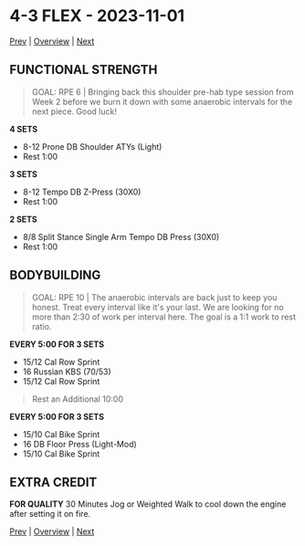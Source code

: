 # 4-3 FLEX - 2023-11-01
[Prev](4-2.md) | [Overview](0-Overview.md) | [Next](4-4.md)
## FUNCTIONAL STRENGTH
> GOAL: RPE 6 | Bringing back this shoulder pre-hab type session from Week 2 before we burn it down with some anaerobic intervals for the next piece. Good luck!

**4 SETS**
- 8-12 Prone DB Shoulder ATYs (Light)
- Rest 1:00

**3 SETS**
- 8-12 Tempo DB Z-Press (30X0)
- Rest 1:00

**2 SETS**
- 8/8 Split Stance Single Arm Tempo DB Press (30X0)
- Rest 1:00
## BODYBUILDING
> GOAL: RPE 10 | The anaerobic intervals are back just to keep you honest. Treat every interval like it's your last. We are looking for no more than 2:30 of work per interval here. The goal is a 1:1 work to rest ratio.

**EVERY 5:00 FOR 3 SETS**
- 15/12 Cal Row Sprint
- 16 Russian KBS (70/53)
- 15/12 Cal Row Sprint

> Rest an Additional 10:00

**EVERY 5:00 FOR 3 SETS**
- 15/10 Cal Bike Sprint
- 16 DB Floor Press (Light-Mod)
- 15/10 Cal Bike Sprint
## EXTRA CREDIT
**FOR QUALITY**
30 Minutes Jog or Weighted Walk to cool down the engine after setting it on fire.

[Prev](4-2.md) | [Overview](0-Overview.md) | [Next](4-4.md)
